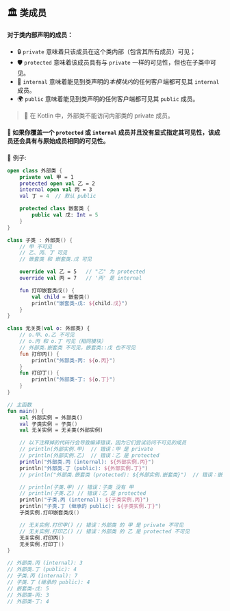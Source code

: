 ## 🏛️ 类成员

#### 对于类内部声明的成员：

* 🔒 `private` 意味着只该成员在这个类内部（包含其所有成员）可见；
* 🛡️ `protected` 意味着该成员具有与 `private` 一样的可见性，但也在子类中可见。
* 🏢 `internal` 意味着能见到类声明的*本模块内*的任何客户端都可见其 `internal` 成员。
* 🌍 `public` 意味着能见到类声明的任何客户端都可见其 `public` 成员。

> 🚫 在 Kotlin 中，外部类不能访问内部类的 private 成员。

#### 🔄 如果你覆盖一个 `protected` 或 `internal` 成员并且没有显式指定其可见性，该成员还会具有与原始成员相同的可见性。

🌟 例子:

```kotlin
open class 外部类 {
    private val 甲 = 1
    protected open val 乙 = 2
    internal open val 丙 = 3
    val 丁 = 4  // 默认 public

    protected class 嵌套类 {
        public val 戊: Int = 5
    }
}

class 子类 : 外部类() {
    // 甲 不可见
    // 乙、丙、丁 可见
    // 嵌套类 和 嵌套类.戊 可见

    override val 乙 = 5   // "乙" 为 protected
    override val 丙 = 7   // '丙' 是 internal

    fun 打印嵌套类戊() {
        val child = 嵌套类()
        println("嵌套类-戊: ${child.戊}")
    }
}

class 无关类(val o: 外部类) {
    // o.甲、o.乙 不可见
    // o.丙 和 o.丁 可见（相同模块）
    // 外部类.嵌套类 不可见，嵌套类::戊 也不可见
    fun 打印丙() {
        println("外部类-丙: ${o.丙}")
    }
    fun 打印丁() {
        println("外部类-丁: ${o.丁}")
    }
}

// 主函数
fun main() {
    val 外部实例 = 外部类()
    val 子类实例 = 子类()
    val 无关实例 = 无关类(外部实例)

    // 以下注释掉的代码行会导致编译错误，因为它们尝试访问不可见的成员
    // println(外部实例.甲)  // 错误：甲 是 private
    // println(外部实例.乙)  // 错误：乙 是 protected
    println("外部类.丙 (internal): ${外部实例.丙}")
    println("外部类.丁 (public): ${外部实例.丁}")
    // println("外部类.嵌套类 (protected): ${外部实例.嵌套类}")  // 错误：嵌套类 是 protected

    // println(子类.甲) // 错误：子类 没有 甲
    // println(子类.乙) // 错误：乙 是 protected
    println("子类.丙 (internal): ${子类实例.丙}")
    println("子类.丁 (继承的 public): ${子类实例.丁}")
    子类实例.打印嵌套类戊()

    // 无关实例.打印甲() // 错误：外部类 的 甲 是 private 不可见
    // 无关实例.打印乙() // 错误：外部类 的 乙 是 protected 不可见
    无关实例.打印丙()
    无关实例.打印丁()
}

// 外部类.丙 (internal): 3
// 外部类.丁 (public): 4
// 子类.丙 (internal): 7
// 子类.丁 (继承的 public): 4
// 嵌套类-戊: 5
// 外部类-丙: 3
// 外部类-丁: 4
```
